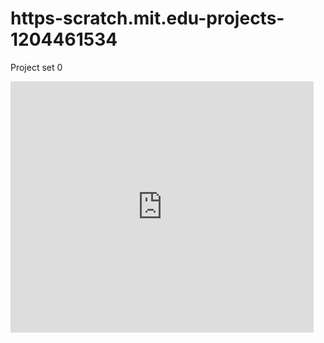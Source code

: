 # https-scratch.mit.edu-projects-1204461534
Project set 0
<iframe src="https://scratch.mit.edu/projects/1204461534/embed" allowtransparency="true" width="485" height="402" frameborder="0" scrolling="no" allowfullscreen></iframe>
